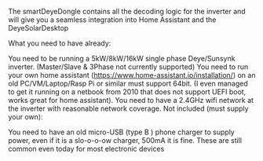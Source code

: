 The smartDeyeDongle contains all the decoding logic for the inverter and will give you a seamless integration into Home Assistant and the DeyeSolarDesktop

What you need to have already:

You need to be running a 5kW/8kW/16kW single phase Deye/Sunsynk inverter.   (Master/Slave & 3Phase not currently supported)
You need to run your own home assistant (https://www.home-assistant.io/installation/) on an old PC/VM/Laptop/Rasp Pi or similar must support 64bit. (I even managed to get it running on a netbook from 2010 that does not support UEFI boot, works great for home assistant).
You need to have a 2.4GHz wifi network at the inverter with reasonable network coverage.
Not included (must supply your own):

You need to have an old micro-USB (type B  )   phone charger to supply power, even if it is a slo-o-o-ow charger, 500mA it is fine. These are still common even today for most electronic devices
